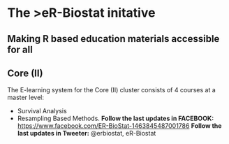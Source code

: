 # The >eR-Biostat initative
## Making R based education materials accessible for all
## Core (II)
The E-learning system for the Core (II)  cluster consists of 4 courses at a master level:
* Survival Analysis 
* Resampling Based Methods.
**Follow the last updates in FACEBOOK:** https://www.facebook.com/ER-BioStat-1463845487001786
**Follow the last updates in Tweeter:** @erbiostat, eR-Biostat

